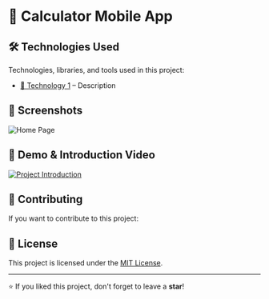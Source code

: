 # 📌 Calculator Mobile App

## 🛠 Technologies Used

Technologies, libraries, and tools used in this project:

- [🔹 Technology 1](#) – Description

## 📸 Screenshots

![Home Page](images/home.png)

## 🎥 Demo & Introduction Video

[![Project Introduction](https://img.youtube.com/vi/VIDEO_ID/maxresdefault.jpg)](https://www.youtube.com/watch?v=VIDEO_ID)

## 🤝 Contributing

If you want to contribute to this project:

## 📄 License

This project is licensed under the [MIT License](LICENSE).

---

⭐ If you liked this project, don't forget to leave a **star**!
